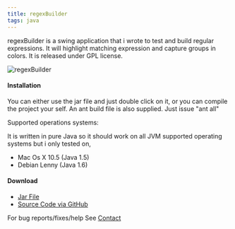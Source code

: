 ```yaml
---
title: regexBuilder
tags: java
---
```


regexBuilder is a swing application that i wrote to test and build
regular expressions. It will highlight matching expression and capture
groups in colors. It is released under GPL license.

![regexBuilder](images/regexBuilder.png "regexBuilder")

#### Installation

You can either use the jar file and just double click on it, or you can
compile the project your self. An ant build file is also supplied. Just
issue "ant all"

Supported operations systems:

It is written in pure Java so it should work on all JVM supported operating
systems but i only tested on,

 - Mac Os X 10.5 (Java 1.5)
 - Debian Lenny (Java 1.6)


#### Download
 - [Jar File](http://cloud.github.com/downloads/nakkaya/regexBuilder/regexBuilder.jar)
 - [Source Code via GitHub](http://github.com/nakkaya/regexBuilder/tree/master)

For bug reports/fixes/help See [Contact](/contact.html)
